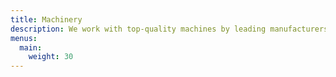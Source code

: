 ```yaml
---
title: Machinery
description: We work with top-quality machines by leading manufacturers
menus:
  main:
    weight: 30
---
```

